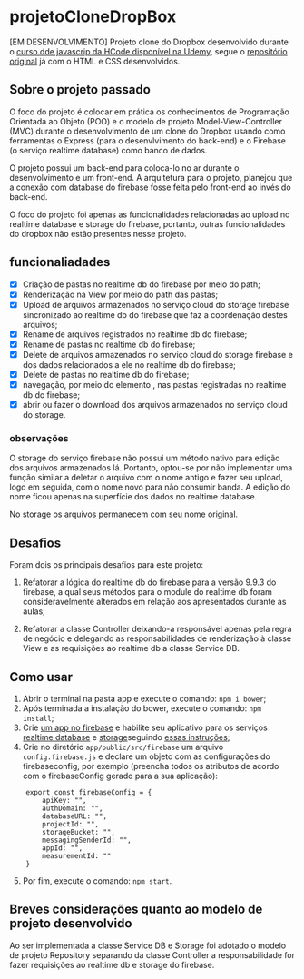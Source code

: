 # projetoCloneDropBox

[EM DESENVOLVIMENTO] Projeto clone do Dropbox desenvolvido durante o [curso dde javascrip da HCode disponível na Udemy](https://www.udemy.com/course/javascript-curso-completo/), segue o [repositório original](https://github.com/hcodebr/curso-javascript-projeto-dropbox-clone) já com o HTML e CSS desenvolvidos.

## Sobre o projeto passado

O foco do projeto é colocar em prática os conhecimentos de Programação Orientada ao Objeto (POO) e o modelo de projeto Model-View-Controller (MVC) durante o desenvolvimento de um clone do Dropbox usando como ferramentas o Express (para o desenvlvimento do back-end) e o Firebase (o serviço realtime database) como banco de dados.

O projeto possui um back-end para coloca-lo no ar durante o desenvolvimento e um front-end. A arquitetura para o projeto, planejou que a conexão com database do firebase fosse feita pelo front-end ao invés do back-end.

O foco do projeto foi apenas as funcionalidades relacionadas ao upload no realtime database e storage do firebase, portanto, outras funcionalidades do dropbox não estão presentes nesse projeto.

## funcionaliadades

- [x] Criação de pastas no realtime db do firebase por meio do path;
- [x] Renderização na View por meio do path das pastas;
- [x] Upload de arquivos armazenados no serviço cloud do storage firebase sincronizado ao realtime db do firebase que faz a coordenação destes arquivos;
- [x] Rename de arquivos registrados no realtime db do firebase;
- [x] Rename de pastas no realtime db do firebase;
- [x] Delete de arquivos armazenados no serviço cloud do storage firebase e dos dados relacionados a ele no realtime db do firebase;
- [x] Delete de pastas no realtime db do firebase;
- [x] navegação, por meio do elemento <a>, nas pastas registradas no realtime db do firebase;
- [x] abrir ou fazer o download dos arquivos armazenados no serviço cloud do storage.

### observações

O storage do serviço firebase não possui um método nativo para edição dos arquivos armazenados lá. Portanto, optou-se por não implementar uma função similar a deletar o arquivo com o nome antigo e fazer seu upload, logo em seguida, com o nome novo para não consumir banda. A edição do nome ficou apenas na superfície dos dados no realtime database.

No storage os arquivos permanecem com seu nome original.

## Desafios

Foram dois os principais desafios para este projeto:

1. Refatorar a lógica do realtime db do firebase para a versão 9.9.3 do firebase, a qual seus métodos para o module do realtime db foram consideravelmente alterados em relação aos apresentados durante as aulas;

2. Refatorar a classe Controller deixando-a responsável apenas pela regra de negócio e delegando as responsabilidades de renderização à classe View e as requisições ao realtime db a classe Service DB.

## Como usar

1. Abrir o terminal na pasta app e execute o comando: `npm i bower`;
2. Após terminada a instalação do bower, execute o comando: `npm install`;
3. Crie [um app no firebase](https://firebase.google.com/) e habilite seu aplicativo para os serviços [realtime database](https://firebase.google.com/docs/database/web/start) e [storage]()seguindo [essas instruções](https://firebase.google.com/docs/storage/web/start);
4. Crie no diretório `app/public/src/firebase` um arquivo `config.firebase.js` e declare um objeto com as configurações do firebaseconfig, por exemplo (preencha todos os atributos de acordo com o firebaseConfig gerado para a sua aplicação):
```
    export const firebaseConfig = {
        apiKey: "",
        authDomain: "",
        databaseURL: "",
        projectId: "",
        storageBucket: "",
        messagingSenderId: "",
        appId: "",
        measurementId: ""
    }
```
5. Por fim, execute o comando: `npm start`.

## Breves considerações quanto ao modelo de projeto desenvolvido

Ao ser implementada a classe Service DB e Storage foi adotado o modelo de projeto Repository separando da classe Controller a responsabilidade for fazer requisições ao realtime db e storage do firebase.
